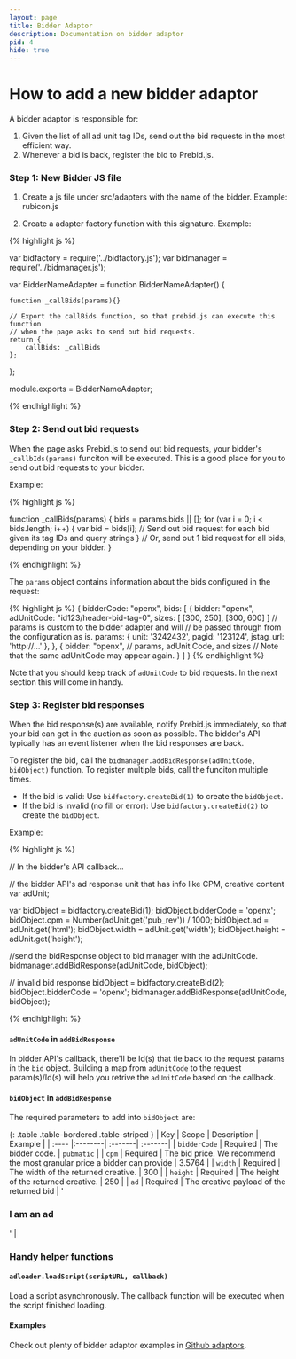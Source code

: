 ```yaml
---
layout: page
title: Bidder Adaptor
description: Documentation on bidder adaptor
pid: 4
hide: true
---
```


<div class="bs-docs-section" markdown="1">

# How to add a new bidder adaptor

A bidder adaptor is responsible for:

1. Given the list of all ad unit tag IDs, send out the bid requests in the most efficient way.
2. Whenever a bid is back, register the bid to Prebid.js. 


### Step 1: New Bidder JS file

1. Create a js file under src/adapters with the name of the bidder. Example: rubicon.js

2. Create a adapter factory function with this signature. Example:

{% highlight js %}

var bidfactory = require('../bidfactory.js');
var bidmanager = require('../bidmanager.js');

var BidderNameAdapter = function BidderNameAdapter() {

    function _callBids(params){}

    // Export the callBids function, so that prebid.js can execute this function
    // when the page asks to send out bid requests.
    return {
        callBids: _callBids
    };
};

module.exports = BidderNameAdapter;

{% endhighlight %}



### Step 2: Send out bid requests

When the page asks Prebid.js to send out bid requests, your bidder's `_callbIds(params)` funciton will be executed. This is a good place for you to send out bid requests to your bidder.

Example:

{% highlight js %}

function _callBids(params) {
    bids = params.bids || [];
    for (var i = 0; i < bids.length; i++) {
        var bid = bids[i];
        // Send out bid request for each bid given its tag IDs and query strings
    }
    // Or, send out 1 bid request for all bids, depending on your bidder.
}

{% endhighlight %}

The `params` object contains information about the bids configured in the request:

{% highlight js %}
{
    bidderCode: "openx",
    bids: [
        {
            bidder: "openx",
            adUnitCode: "id123/header-bid-tag-0",
            sizes: [ [300, 250], [300, 600] ]
            // params is custom to the bidder adapter and will
            // be passed through from the configuration as is.
            params: { 
            	unit: '3242432',
                pagid: '123124',
                jstag_url: 'http://...'
            },
        }, {
        	bidder: "openx",
        	// params, adUnit Code, and sizes
        	// Note that the same adUnitCode may appear again.
    	}
    ]
}
{% endhighlight %}

Note that you should keep track of `adUnitCode` to bid requests. In the next section this will come in handy.


### Step 3: Register bid responses

When the bid response(s) are available, notify Prebid.js immediately, so that your bid can get in the auction as soon as possible. The bidder's API typically has an event listener when the bid responses are back.

To register the bid, call the `bidmanager.addBidResponse(adUnitCode, bidObject)` function. To register multiple bids, call the funciton multiple times.

* If the bid is valid: Use `bidfactory.createBid(1)` to create the `bidObject`. 
* If the bid is invalid (no fill or error): Use `bidfactory.createBid(2)` to create the `bidObject`.

Example:

{% highlight js %}

// In the bidder's API callback...

// the bidder API's ad response unit that has info like CPM, creative content
var adUnit;

var bidObject = bidfactory.createBid(1);
bidObject.bidderCode = 'openx';
bidObject.cpm = Number(adUnit.get('pub_rev')) / 1000;
bidObject.ad = adUnit.get('html');
bidObject.width = adUnit.get('width');
bidObject.height = adUnit.get('height');

//send the bidResponse object to bid manager with the adUnitCode.
bidmanager.addBidResponse(adUnitCode, bidObject);

// invalid bid response
bidObject = bidfactory.createBid(2);
bidObject.bidderCode = 'openx';
bidmanager.addBidResponse(adUnitCode, bidObject);

{% endhighlight %}

#### `adUnitCode` in `addBidResponse`

In bidder API's callback, there'll be Id(s) that tie back to the request params in the `bid` object. Building a map from `adUnitCode` to the request param(s)/Id(s) will help you retrive the `adUnitCode` based on the callback.


#### `bidObject` in `addBidResponse`

The required parameters to add into `bidObject` are:

{: .table .table-bordered .table-striped }
|   Key | Scope |    Description     |   Example  |
| :----  |:--------| :-------| :-------|
| `bidderCode` | Required | The bidder code. | `pubmatic` |
| `cpm` | Required | The bid price. We recommend the most granular price a bidder can provide | 3.5764 |
| `width` | Required | The width of the returned creative. | 300 |
| `height` | Required | The height of the returned creative. | 250 |
| `ad` | Required | The creative payload of the returned bid | '<html><h3>I am an ad</h3></html>' |


### Handy helper functions

#### `adloader.loadScript(scriptURL, callback)`

Load a script asynchronously. The callback function will be executed when the script finished loading.

#### Examples

Check out plenty of bidder adaptor examples in [Github adaptors](https://github.com/prebid/Prebid.js/tree/master/src/adapters).

</div>